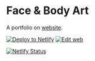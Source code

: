 # Face & Body Art

A portfolio on [website](https://face-body-art.cz/).

[![Deploy to Netlify](https://www.netlify.com/img/deploy/button.svg)](https://app.netlify.com/start/deploy?repository=https://https://github.com/face-body-art/face-body-art.github.io) [![Edit web](https://codesandbox.io/static/img/play-codesandbox.svg)](https://codesandbox.io/s/github.com/face-body-art/face-body-art.github.io/tree/master/)

[![Netlify Status](https://api.netlify.com/api/v1/badges/a390f4a6-2e53-4a13-8079-1dda3611b1a4/deploy-status)](https://app.netlify.com/sites/face-body-art/deploys)
